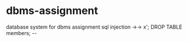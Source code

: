 # dbms-assignment
database system for dbms assignment
sql injection ->-> x'; DROP TABLE members; --
